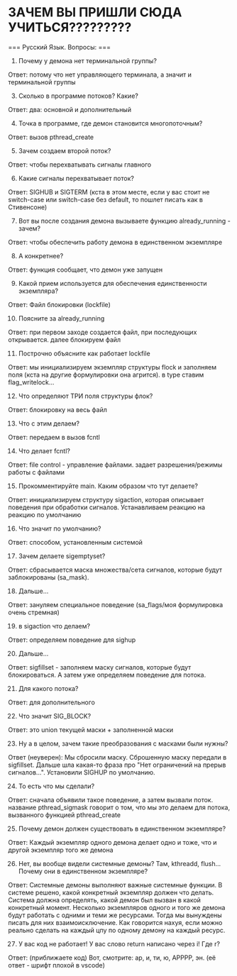 # ЗАЧЕМ ВЫ ПРИШЛИ СЮДА УЧИТЬСЯ?????????

=== Русский Язык. Вопросы: ===

1) Почему у демона нет терминальной группы?

Ответ: потому что нет управляющего терминала, а значит и терминальной группы

3) Сколько в программе потоков? Какие?

Ответ: два: основной и дополнительный

4) Точка в программе, где демон становится многопоточным?

Ответ: вызов pthread_create

5) Зачем создаем второй поток?

Ответ: чтобы перехватывать сигналы главного

6) Какие сигналы перехватывает поток?

Ответ: SIGHUB и SIGTERM (кста в этом месте, если у вас стоит не switch-case или switch-case без default, то пошлет писать как в Стивенсоне)

7) Вот вы после создания демона вызываете функцию already_running - зачем?

Ответ: чтобы обеспечить работу демона в единственном экземпляре

8) А конкретнее?

Ответ: функция сообщает, что демон уже запущен

9) Какой прием используется для обеспечения единственности экземпляра?

Ответ: Файл блокировки (lockfile)

10) Поясните за already_running

Ответ: при первом заходе создается файл, при последующих открывается. далее блокируем файл

11) Построчно объясните как работает lockfile

Ответ: мы инициализируем экземпляр структуры flock и заполняем поля (кста на другие формулировки она агрится). в type ставим flag_writelock...

12) Что определяют ТРИ поля структуры флок?

Ответ: блокировку на весь файл

13) Что с этим делаем?

Ответ: передаем в вызов fcntl

14) Что делает fcntl?

Ответ: file control - управление файлами. задает разрешения/режимы работы с файлами

15) Прокомментируйте main. Каким образом что тут делаете?

Ответ: инициализируем структуру sigaction, которая описывает поведения при обработки сигналов. Устанавливаем реакцию на реакцию по умолчанию

16) Что значит по умолчанию?

Ответ: способом, установленным системой

17) Зачем делаете sigemptyset?

Ответ: сбрасывается маска множества/сета сигналов, которые будут заблокированы (sa_mask).

18) Дальше...

Ответ: зануляем специальное поведение (sa_flags/моя формулировка очень стремная)

19) в sigaction что делаем?

Ответ: определяем поведение для sighup

20) Дальше...

Ответ: sigfillset - заполняем маску сигналов, которые будут блокироваться. А затем уже определяем поведение для потока.

21) Для какого потока?

Ответ: для дополнительного

22) Что значит SIG_BLOCK?

Ответ: это union текущей маски + заполненной маски

23) Ну а в целом, зачем такие преобразования с масками были нужны?

Ответ (неуверен): Мы сбросили маску. Сброшенную маску передали в sigfillset. Дальше шла какая-то фраза про "Нет ограничений на прерыв сигналов...". Установили SIGHUP по умолчанию.

24) То есть что мы сделали?

Ответ: сначала объявили такое поведение, а затем вызвали поток. название pthread_sigmask говорит о том, что мы это делаем для потока, вызванного функцией pthread_create

25) Почему демон должен существовать в единственном экземпляре?

Ответ: Каждый экземпляр одного демона делает одно и тоже, что и другой экземпляр того же демона

26) Нет, вы вообще видели системные демоны? Там, kthreadd, flush... Почему они в единственном экземпляре?

Ответ: Системные демоны выполняют важные системные функции. В системе решено, какой конкретный экземпляр должен что делать. Система должна определять, какой демон был вызван в какой конкретный момент. Несколько экземпляров одного и того же демона будут работать с одними и теми же ресурсами. Тогда мы вынуждены писать для них взаимоисключение. Как говорится нахуя, если можно реально сделать на каждый цпу по одному демону на каждый ресурс.

27) У вас код не работает! У вас слово return написано через i! Где r?

Ответ: (приближаете код) Вот, смотрите: ар, и, ти, ю, АРРРР, эн. (её ответ - шрифт плохой в vscode)

